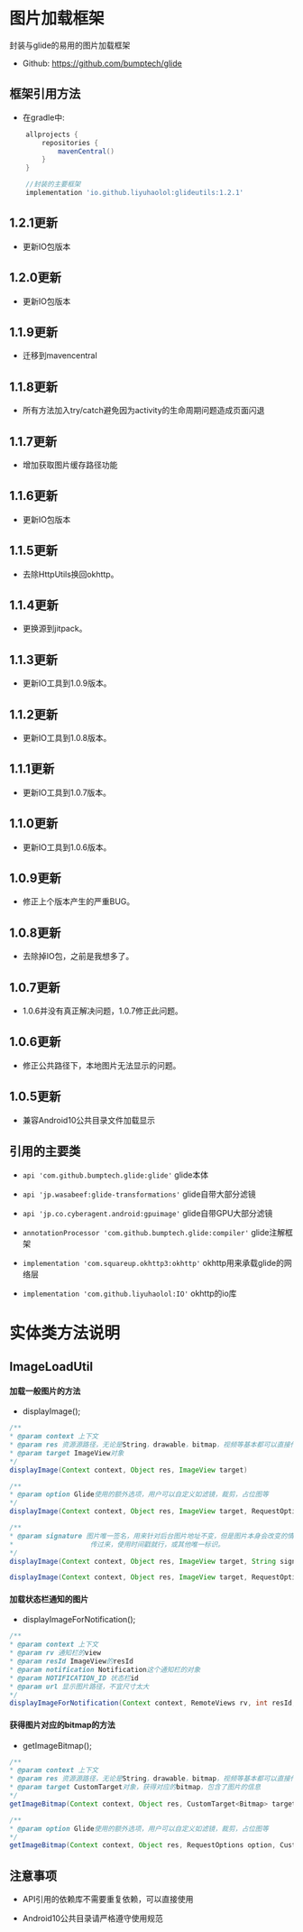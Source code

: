 # 图片加载框架

封装与glide的易用的图片加载框架

- Github: https://github.com/bumptech/glide

## 框架引用方法

- 在gradle中:

```gradle
    allprojects {
        repositories {
            mavenCentral()
        }
    }
```

```gradle
    //封装的主要框架
    implementation 'io.github.liyuhaolol:glideutils:1.2.1'
```

## 1.2.1更新

- 更新IO包版本

## 1.2.0更新

- 更新IO包版本

## 1.1.9更新

- 迁移到mavencentral

## 1.1.8更新

- 所有方法加入try/catch避免因为activity的生命周期问题造成页面闪退

## 1.1.7更新

- 增加获取图片缓存路径功能

## 1.1.6更新

- 更新IO包版本

## 1.1.5更新

- 去除HttpUtils换回okhttp。

## 1.1.4更新

- 更换源到jitpack。

## 1.1.3更新

- 更新IO工具到1.0.9版本。

## 1.1.2更新

- 更新IO工具到1.0.8版本。

## 1.1.1更新

- 更新IO工具到1.0.7版本。

## 1.1.0更新

- 更新IO工具到1.0.6版本。

## 1.0.9更新

- 修正上个版本产生的严重BUG。

## 1.0.8更新

- 去除掉IO包，之前是我想多了。

## 1.0.7更新

- 1.0.6并没有真正解决问题，1.0.7修正此问题。

## 1.0.6更新

- 修正公共路径下，本地图片无法显示的问题。

## 1.0.5更新

- 兼容Android10公共目录文件加载显示

## 引用的主要类

- `api 'com.github.bumptech.glide:glide'` glide本体

- `api 'jp.wasabeef:glide-transformations'` glide自带大部分滤镜

- `api 'jp.co.cyberagent.android:gpuimage'` glide自带GPU大部分滤镜

- `annotationProcessor 'com.github.bumptech.glide:compiler'` glide注解框架

- `implementation 'com.squareup.okhttp3:okhttp'` okhttp用来承载glide的网络层

- `implementation 'com.github.liyuhaolol:IO'` okhttp的io库

# 实体类方法说明

## ImageLoadUtil

#### 加载一般图片的方法

- displayImage();

```java
/**
* @param context 上下文
* @param res 资源源路径，无论是String，drawable，bitmap，视频等基本都可以直接传
* @param target ImageView对象
*/
displayImage(Context context, Object res, ImageView target)

/**
* @param option Glide使用的额外选项，用户可以自定义如滤镜，裁剪，占位图等
*/
displayImage(Context context, Object res, ImageView target, RequestOptions option)

/**
* @param signature 图片唯一签名，用来针对后台图片地址不变，但是图片本身会改变的情况，唯一标识符最好是由后台
*                   传过来，使用时间戳就行，或其他唯一标识。
*/
displayImage(Context context, Object res, ImageView target, String signature)

displayImage(Context context, Object res, ImageView target, RequestOptions option, String signature)
```

#### 加载状态栏通知的图片

- displayImageForNotification();

```java
/**
* @param context 上下文
* @param rv 通知栏的view
* @param resId ImageView的resId
* @param notification Notification这个通知栏的对象
* @param NOTIFICATION_ID 状态栏id
* @param url 显示图片路径，不宜尺寸太大
*/
displayImageForNotification(Context context, RemoteViews rv, int resId,Notification notification, int NOTIFICATION_ID, String url)
```

#### 获得图片对应的bitmap的方法

- getImageBitmap();

```java
/**
* @param context 上下文
* @param res 资源源路径，无论是String，drawable，bitmap，视频等基本都可以直接传
* @param target CustomTarget对象，获得对应的bitmap，包含了图片的信息
*/
getImageBitmap(Context context, Object res, CustomTarget<Bitmap> target)

/**
* @param option Glide使用的额外选项，用户可以自定义如滤镜，裁剪，占位图等
*/
getImageBitmap(Context context, Object res, RequestOptions option, CustomTarget<Bitmap> target)
```

## 注意事项

- API引用的依赖库不需要重复依赖，可以直接使用

- Android10公共目录请严格遵守使用规范
